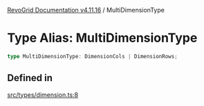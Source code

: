[RevoGrid Documentation v4.11.16](README.md) / MultiDimensionType

# Type Alias: MultiDimensionType

```ts
type MultiDimensionType: DimensionCols | DimensionRows;
```

## Defined in

[src/types/dimension.ts:8](https://github.com/revolist/revogrid/blob/763c92aaba8e74029a3eccde1c674251aae1a42c/src/types/dimension.ts#L8)
